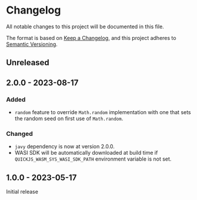 # Changelog

All notable changes to this project will be documented in this file.

The format is based on [Keep a Changelog](https://keepachangelog.com/en/1.0.0/),
and this project adheres to [Semantic Versioning](https://semver.org/spec/v2.0.0.html).

## Unreleased

## 2.0.0 - 2023-08-17

### Added
- `random` feature to override `Math.random` implementation with one that sets the random seed on first use of `Math.random`.

### Changed
- `javy` dependency is now at version 2.0.0.
- WASI SDK will be automatically downloaded at build time if `QUICKJS_WASM_SYS_WASI_SDK_PATH` environment variable is not set.

## 1.0.0 - 2023-05-17

Initial release

